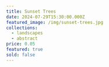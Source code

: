 ```yaml
---
title: Sunset Trees
date: 2024-07-29T15:30:00.000Z
featured_image: /img/sunset-trees.jpg
collections:
  - landscapes
  - abstract
price: 0.05
featured: true
sold: false
---
```

